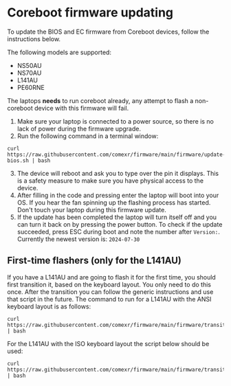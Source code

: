 # Coreboot firmware updating

To update the BIOS and EC firmware from Coreboot devices, follow the instructions below.

The following models are supported:
- NS50AU
- NS70AU
- L141AU
- PE60RNE

The laptops **needs** to run coreboot already, any attempt to flash a non-coreboot device with this firmware will fail.

1. Make sure your laptop is connected to a power source, so there is no lack of power during the firmware upgrade.
2. Run the following command in a terminal window:
```
curl https://raw.githubusercontent.com/comexr/firmware/main/firmware/update-bios.sh | bash
```
3. The device will reboot and ask you to type over the pin it displays. This is a safety measure to make sure you have physical access to the device.
4. After filling in the code and pressing enter the laptop will boot into your OS. If you hear the fan spinning up the flashing process has started. Don't touch your laptop during this firmware update.
5. If the update has been completed the laptop will turn itself off and you can turn it back on by pressing the power button. To check if the update succeeded, press ESC during boot and note the number after `Version:`.
   Currently the newest version is: `2024-07-30`

## First-time flashers (only for the L141AU)
If you have a L141AU and are going to flash it for the first time, you should first transition it, based on the keyboard layout. 
You only need to do this once. After the transition you can follow the generic instructions and use that script in the future.
The command to run for a L141AU with the ANSI keyboard layout is as follows:
```
curl https://raw.githubusercontent.com/comexr/firmware/main/firmware/transition_L141AU_ANSI.sh | bash
```

For the L141AU with the ISO keyboard layout the script below should be used:
```
curl https://raw.githubusercontent.com/comexr/firmware/main/firmware/transition_L141AU_ISO.sh | bash
```
